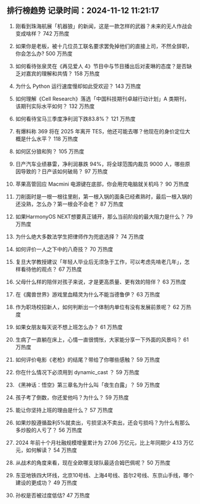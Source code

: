 
## 排行榜趋势 记录时间：2024-11-12 11:21:17
  
  1. 刚看到珠海航展「机器狼」的新闻，这是一款怎样的武器？未来的无人作战会变成啥样？ 742 万热度
    
  2. 如果你是老板，被十几位员工联名要求罢免掉他们的直接上司，不然全辞职，你会怎么办? 500 万热度
    
  3. 如何看待张泉灵在《再见爱人 4》节目中与节目播出后对麦琳的态度？是否缺乏对嘉宾的理解和共情？ 158 万热度
    
  4. 为什么 Python 运行速度慢却如此受欢迎？ 143 万热度
    
  5. 如何理解《Cell Research》落选「中国科技期刊卓越行动计划」A 类期刊，该期刊实际水平如何？ 132 万热度
    
  6. 如何看待宝马三季度净利润下跌83.8%？ 121 万热度
    
  7. 有爆料称 369 将在 2025 年离开 TES，他还可能去哪？他现在的身价定位大概是什么水平？ 118 万热度
    
  8. 如何区分狼和狗？ 105 万热度
    
  9. 日产汽车业绩暴雷，净利润暴跌 94%，将全球范围内裁员 9000 人，哪些原因导致的？日产该如何破局？ 97 万热度
    
  10. 苹果高管回应 Macmini 电源键在底部，你会用完电脑就关机吗？ 90 万热度
    
  11. 刀削面时是一根一根往里削，第一根入锅的面条已经煮熟时，最后一根入锅的还没熟，怎么办？第一根会不会老？ 87 万热度
    
  12. 如果HarmonyOS NEXT想要真正铺开，那么当前阶段的最大阻力是什么？ 79 万热度
    
  13. 为什么绝大多数法学生把律师作为兜底选择？ 74 万热度
    
  14. 如何评价一人之下中的八奇技？ 70 万热度
    
  15. 复旦大学教授建议「年轻人毕业后无须急于工作，可以考虑先啃老几年」，怎样看待他的观点？ 67 万热度
    
  16. 父母什么样的陪伴对孩子来说，才是更高质量、更有效的陪伴？ 63 万热度
    
  17. 在《魔兽世界》游戏里血精灵为什么不能当德鲁伊？ 63 万热度
    
  18. 作为职场校招新人，如何判断出一个体制内单位有没有发展前景呢？ 62 万热度
    
  19. 如果女朋友每天说不想上班怎么办？ 61 万热度
    
  20. 生病了一直躺在床上，心情一直很惆怅，大家能分享一下外面的风景吗？ 61 万热度
    
  21. 如何评价电影《老枪》的结尾？带给了你哪些感触？ 59 万热度
    
  22. 你在什么情况下必须用到 dynamic_cast ？ 59 万热度
    
  23. 《黑神话：悟空》第三章名为什么叫「夜生白露」？ 59 万热度
    
  24. 孩子考了倒数，你还爱他吗？为什么？ 59 万热度
    
  25. 能让你坚持上班的理由是什么？ 57 万热度
    
  26. 如果炒股遵循盈利5%就卖出，亏损坚决不卖出，还会亏损吗？为什么有那么多炒股的人亏了？ 56 万热度
    
  27. 2024 年前十个月社融规模增量累计为 27.06 万亿元，比上年同期少 4.13 万亿元，如何解读？ 54 万热度
    
  28. 从战术的角度来看，现在全欧哪支球队最适合姆巴佩呢？ 50 万热度
    
  29. 东亚地铁四大环线，北京10号线、上海4号线、首尔2号线、东京山手线，哪个建设的更成功？ 49 万热度
    
  30. 孙权是否被过度低估? 47 万热度
    